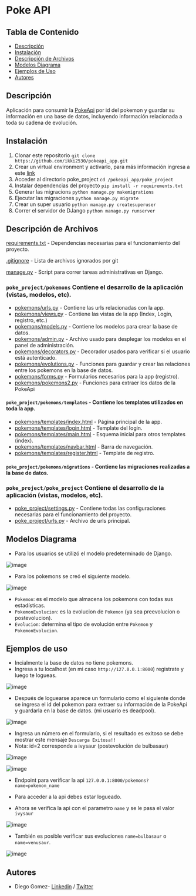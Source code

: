 # Poke API


## Tabla de Contenido
* [Descripción](#descripcion)
* [Instalación](#instalacion)
* [Descripción de Archivos](#descripcion-de-archivos)
* [Modelos Diagrama](#modelos-diagrama)
* [Ejemplos de Uso](#ejemplos-de-uso)
* [Autores](#authors)


## Descripción
Aplicación para consumir la [PokeApi](https://pokeapi.co/docs/v2) por id del pokemon y guardar su información en una base de datos, incluyendo información relacionada a toda su cadena de evolución.

## Instalación

1. Clonar este repositorio `git clone https://github.com/ikki2530/pokeapi_app.git`
2. Crear un virtual environment y activarlo, para más información ingresa a este [link](https://www.geeksforgeeks.org/python-virtual-environment/)
3. Acceder al directorio poke_project `cd /pokeapi_app/poke_project`
4. Instalar dependencias del proyecto `pip install -r requirements.txt`
5. Generar las migracions `python manage.py makemigrations`
6. Ejecutar las migraciones `python manage.py migrate`
7. Crear un super usuario `python manage.py createsuperuser`
8. Correr el servidor de DJango `python manage.py runserver`


## Descripción de Archivos
[requirements.txt](/poke_project/requirements.txt) - Dependencias necesarias para el funcionamiento del proyecto.

[.gitignore](.gitignore) - Lista de archivos ignorados por git

[manage.py](/poke_project/manage.py) - Script para correr tareas administrativas en Django.

### `poke_project/pokemons` Contiene el desarrollo de la aplicación (vistas, modelos, etc).
- [pokemons/urls.py](/poke_project/pokemons/urls.py) - Contiene las urls relacionadas con la app.
- [pokemons/views.py](/poke_project/pokemons/views.py) - Contiene las vistas de la app (Index, Login, registro, etc.)
- [pokemons/models.py](/poke_project/pokemons/models.py) - Contiene los modelos para crear la base de datos.
- [pokemons/admin.py](/poke_project/pokemons/admin.py) - Archivo usado para desplegar los modelos en el panel de administración.
- [pokemons/decorators.py](/poke_project/pokemons/decorators.py) - Decorador usados para verificar si el usuario está autenticado.
- [pokemons/evolutions.py](/poke_project/pokemons/evolutions.py) - Funciones para guardar y crear las relaciones entre los pokemons en la base de datos.
- [pokemons/forms.py](/poke_project/pokemons/forms.py) - Formularios necesarios para la app (registro).
- [pokemons/pokemons2.py](/poke_project/pokemons/pokemons2.py) - Funciones para extraer los datos de la PokeApi

#### `poke_project/pokemons/templates` - Contiene los templates utilizados en toda la app.
- [pokemons/templates/index.html](/poke_project/pokemons/templates/index.html) - Página principal de la app.
- [pokemons/templates/login.html](poke_project/pokemons/templates/login.html) - Template del login.
- [pokemons/templates/main.html](poke_project/pokemons/templates/main.html) - Esquema inicial para otros templates (index).
- [pokemons/templates/navbar.html](poke_project/pokemons/templates/navbar.html) - Barra de navegación.
- [pokemons/templates/register.html](pokemons/templates/register.html) - Template de registro.

#### `poke_project/pokemons/migrations` - Contiene las migraciones realizadas a la base de datos.


### `poke_project/poke_project` Contiene el desarrollo de la aplicación (vistas, modelos, etc).
- [poke_project/settings.py](/poke_project/poke_project/settings.py) - Contiene todas las configuraciones necesarias para el funcionamiento del proyecto.
- [poke_project/urls.py](/poke_project/poke_project/urls.py) - Archivo de urls principal.


## Modelos Diagrama

- Para los usuarios se utilizó el modelo predeterminado de Django.

![image](./imgs/user_db.png)


- Para los pokemons se creó el siguiente modelo.

![image](./imgs/pokemon_db.png)

- `Pokemon`: es el modelo que almacena los pokemons con todas sus estadísticas.
- `PokemonEvolucion`: es la evolucion de `Pokemon` (ya sea preevolucion o postevolucion).
- `Evolucion`: determina el tipo de evolución entre `Pokemon` y `PokemonEvolucion`.

## Ejemplos de uso

- Incialmente la base de datos no tiene pokemons.
- Ingresa a tu localhost (en mi caso `http://127.0.0.1:8000`) registrate y luego te logueas.

![image](./imgs/login.png)



- Después de loguearse aparece un formulario como el siguiente donde se ingresa el id del pokemon para extraer su información de la PokeApi y guardarla en la base de datos. (mi usuario es deadpool).


![image](./imgs/dashboard.png)


- Ingresa un número en el formulario, si el resultado es exitoso se debe mostrar este mensaje `Descarga Exitosa!!`
- Nota: id=2 corresponde a ivysaur (postevolución de bulbasaur)


![image](./imgs/ingresar_id.png)

![image](./imgs/exitoso.png)

- Endpoint para verificar la api `127.0.0.1:8000/pokemons?name=pokemon_name`
- Para acceder a la api debes estar logueado.

- Ahora se verifica la api con el parametro `name` y se le pasa el valor `ivysaur`

![image](./imgs/verificar_api.png)

- También es posible verificar sus evoluciones `name=bulbasaur` o `name=venusaur`.

![image](./imgs/verificar_api2.png)
## Autores

* Diego Gomez- [Linkedin](https://www.linkedin.com/in/diego-g%C3%B3mez-8861b61a1/) / [Twitter](https://twitter.com/dagomez2530)
